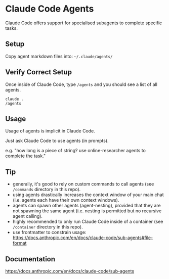 # Claude Code Agents

Claude Code offers support for specialised subagents to complete specific tasks.

## Setup

Copy agent markdown files into: `~/.claude/agents/`

## Verify Correct Setup

Once inside of Claude Code, type `/agents` and you should see a list of all agents.

```
claude .
/agents
```

## Usage

Usage of agents is implicit in Claude Code.

Just ask Claude Code to use agents (in prompts).

e.g. "how long is a piece of string? use online-researcher agents to complete the task."

## Tip

- generally, it's good to rely on custom commands to call agents (see `/commands` directory in this repo).
- using agents drastically increases the context window of your main chat (i.e. agents each have their own context windows).
- agents can spawn other agents (agent-nesting), provided that they are not spawning the same agent (i.e. nesting is permitted but no recursive agent calling).
- highly recommended to only run Claude Code inside of a container (see `/container` directory in this repo).
- use frontmatter to constrain usage: https://docs.anthropic.com/en/docs/claude-code/sub-agents#file-format

## Documentation

https://docs.anthropic.com/en/docs/claude-code/sub-agents